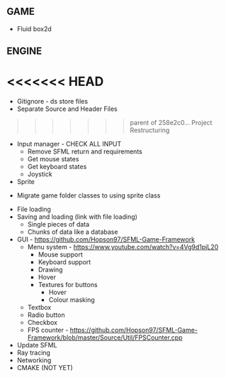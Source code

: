GAME
-----------------------------------------------------------------
* Fluid box2d


ENGINE
-----------------------------------------------------------------
<<<<<<< HEAD
=======
* Gitignore - ds store files
* Separate Source and Header Files
>>>>>>> parent of 258e2c0... Project Restructuring
* Input manager - CHECK ALL INPUT
    - Remove SFML return and requirements
    - Get mouse states
    - Get keyboard states
    - Joystick
* Sprite
- Migrate game folder classes to using sprite class
* File loading
* Saving and loading (link with file loading)
    - Single pieces of data
    - Chunks of data like a database
* GUI - https://github.com/Hopson97/SFML-Game-Framework
    - Menu system - https://www.youtube.com/watch?v=4Vg9d1pjL20
        - Mouse support
        - Keyboard support
        - Drawing
        - Hover
        - Textures for buttons 
            - Hover
            - Colour masking
    - Textbox
    - Radio button
    - Checkbox
    - FPS counter - https://github.com/Hopson97/SFML-Game-Framework/blob/master/Source/Util/FPSCounter.cpp
* Update SFML
* Ray tracing
* Networking
* CMAKE (NOT YET)
